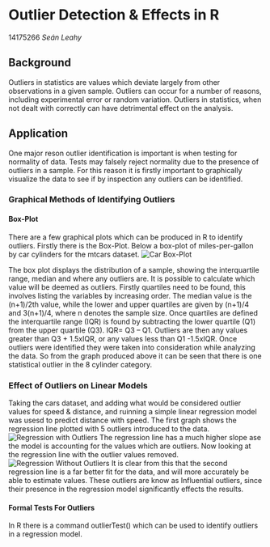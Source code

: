 # Outlier Detection & Effects in R
14175266
*Seán Leahy*

## Background
Outliers in statistics are values which deviate largely from other observations in a given sample. Outliers can occur for a number of
reasons, including experimental error or random variation. Outliers in statistics, when not dealt with correctly can have detrimental
effect on the analysis.

## Application
One major reson outlier identification is important is when testing for normality of data. Tests  may falsely reject 
normality due to the presence of outliers in a sample. For this reason it is firstly important to graphically visualize the data to see if by inspection any outliers can be identified.

### Graphical Methods of Identifying Outliers
#### Box-Plot
There are a few graphical plots which can be produced in R to identify outliers. Firstly there is the Box-Plot.
Below a box-plot of miles-per-gallon by car cylinders for the mtcars dataset.
![Car Box-Plot](https://github.com/ULStats/MA4128Assessment-2018/blob/ad2a2ba9e3b7f33a54d17d788ebec72671a7240b/Car%20Boxplot.png?raw=true)

The box plot displays the distribution of a sample, showing the interquartile range, median and where any outliers are.  It is possible to calculate which value will be deemed as outliers. Firstly quartiles need to be found, this involves listing the variables by increasing order. The median value is the (n+1)/2th value, while the lower and upper quartiles are given by (n+1)/4 and 3(n+1)/4, where n denotes the sample size.  Once quartiles are defined the interquartile range (IQR) is found by subtracting the lower quartile (Q1) from the upper quartile (Q3).
IQR= Q3 – Q1.
Outliers are then any values greater than Q3 + 1.5xIQR, or any values less than Q1 -1.5xIQR. Once outliers were identified they were taken into consideration while analyzing the data.
So from  the graph produced above it can be seen that there is one statistical outlier in the 8 cylinder category. 

### Effect of Outliers on Linear Models
Taking the cars dataset, and adding what would be considered outlier values for speed & distance, and ruinning a simple linear regression model was usesd to predict distance with speed. The first graph shows the regression line plotted with 5 outliers introduced to the data. 
![Regression with Outliers](https://github.com/ULStats/MA4128Assessment-2018/blob/6d319022c180840057308c7f2c7563a07e5c8f10/Regression%20with%20outliers.png?raw=true)
The regression line has a much higher slope ase the model is accounting for the values which are outliers.
Now looking at the regression line with the outlier values removed.
![Regression Without Outliers](https://github.com/ULStats/MA4128Assessment-2018/blob/6d319022c180840057308c7f2c7563a07e5c8f10/Regression%20without%20outliers.png?raw=true)
It is clear from this that the second regression line is a far better fit for the data, and will more accurately be able to estimate values. These outliers are know as Influential outliers, since their presence in the regression model significantly effects the results.

#### Formal Tests For Outliers
In R there is a command outlierTest() which can be used to identify outliers in a regression model. 

